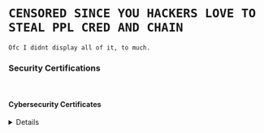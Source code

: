 # `CENSORED SINCE YOU HACKERS LOVE TO STEAL PPL CRED AND CHAIN`

`Ofc I didnt display all of it, to much.`

<h3 class="h3">Security Certifications</h3><br>
<summary><h4>Cybersecurity Certificates</h4></summary>
<p class="work-text"><details><br>
<b>Offensive Cert :</b><br>CRTM | CRTP | CRTE | CESP-ADCS | CARTE | ADAC (AE) | PACES | PACSP | CARTP | CAWASP 
| PenTest+ | CPT | CRT | eMAPT | eWPTXv2 | eCPPTv2 | eCPTXv2 | eCXD | CCSAS | CBBH | CPTS | CWEE | OSCP | KLCP 
| OSWP | OSEP | OSED | OSWE | OSCE3 | OSMR | OSEE | CEH (Master) | LPT (Master) | CHFI (v11) | CPENT | GPEN | 
GXPN | CISSP | CNSS | CPSA | MAST<br><br>
<b>Defensive Cert :</b><br>CCSA | CDSA | OSDA | CISO | CISAv2 | CISM | CRISC | Cybersecurity Foundation | SIT
</details>
